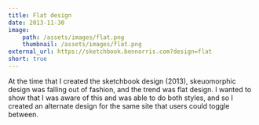 ```yaml
---
title: Flat design
date: 2013-11-30
image:
    path: /assets/images/flat.png
    thumbnail: /assets/images/flat.png
external_url: https://sketchbook.bennorris.com?design=flat
short: true
---
```


At the time that I created the sketchbook design (2013), skeuomorphic design was falling out of fashion, and the trend was flat design. I wanted to show that I was aware of this and was able to do both styles, and so I created an alternate design for the same site that users could toggle between.
